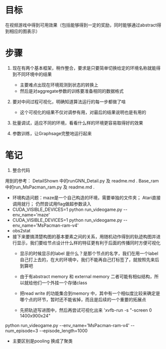 # 目标

在视频游戏中得到可用效果（包括能够得到一定的奖励，同时能够通过abstract得到相应的图表示）

# 步骤

1. 现在有两个基本框架，稍作整合，要求是只要简单切换给定的环境名称就能得到不同环境中的结果
    + 主要难点出现在环境观测到状态的转换上
    + 然后是对aggregate参数的训练要准备相同的数据格式

2. 要对中间过程可视化，明确知道算法运行的每一步都做了啥
    + 这个可视化的结果不仅对调参有用，对最后的结果说明也是有用的

3. 批量调试，适应不同的环境，看看什么样的环境更容易取得好的效果

4. 参数训练，让Graphsage完整地运行起来


# 笔记

1. 整合代码

用到的参考：
DetailShown 中的runGNN_Detail.py 及 readme.md .
Base_ram 中的run_MsPacman_ram.py 及 readme.md .

+ 环境构造问题：maze是一个自己构造的环境，需要单独的文件夹； Atari直接调用就行； 仍然尝试用flag做超参数读入
+ CUDA_VISIBLE_DEVICES=1 python run_videogame.py --env_name='maze'
+ CUDA_VISIBLE_DEVICES=1 python run_videogame.py --env_name='MsPacman-ram-v4'
+ obs2stat
+ 接下来要搞清楚构图的基本要素之间的关系，用随机动作得到的轨迹构图并进行显示，我们要给节点设计什么样的特征更有利于后面的传播同时方便可视化
    + 显示的时候显示的label 是什么？是那个节点的名字，我们在用一个label自己打上去的，在大的环境中，我们不能再自己打标签了，就按照先来后到算吧
    + 由于有abstract memory 和 external memory 二者可能有相似结构，所以就给他们一个外挂一个存储class


    + 把read write 的功能集合到memory 中，其中有一个相似度比较来确定是哪个点的环节，暂时还不能省掉，而且是后续的一个重要的拓展点
    + 先把轨迹写进图中，然后再尝试可视化出来
'xvfb-run -s "-screen 0 1400x900x24" 

python run_videogame.py --env_name='MsPacman-ram-v4' --num_episode=3 --episode_length=1000

+ 主要区别是pooling 换成了聚类